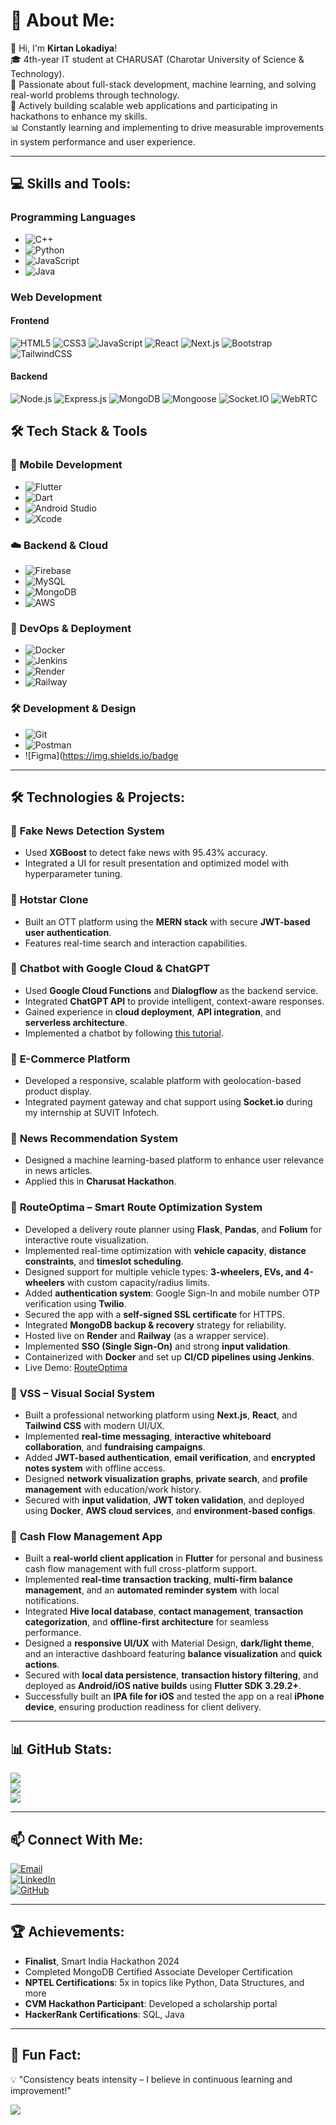 # 💫 About Me:
👋 Hi, I'm **Kirtan Lokadiya**!  
🎓 4th-year IT student at CHARUSAT (Charotar University of Science & Technology).  
🌟 Passionate about full-stack development, machine learning, and solving real-world problems through technology.  
🚀 Actively building scalable web applications and participating in hackathons to enhance my skills.  
📊 Constantly learning and implementing to drive measurable improvements in system performance and user experience.  

---

## 💻 Skills and Tools:
### **Programming Languages**
- ![C++](https://img.shields.io/badge/c++-%2300599C.svg?style=for-the-badge&logo=c%2B%2B&logoColor=white)
- ![Python](https://img.shields.io/badge/python-3670A0?style=for-the-badge&logo=python&logoColor=ffdd54)
- ![JavaScript](https://img.shields.io/badge/javascript-%23323330.svg?style=for-the-badge&logo=javascript&logoColor=%23F7DF1E)
- ![Java](https://img.shields.io/badge/java-%23ED8B00.svg?style=for-the-badge&logo=openjdk&logoColor=white)
### **Web Development**

#### Frontend
![HTML5](https://img.shields.io/badge/html5-%23E34F26.svg?style=for-the-badge&logo=html5&logoColor=white)
![CSS3](https://img.shields.io/badge/css3-%231572B6.svg?style=for-the-badge&logo=css3&logoColor=white)
![JavaScript](https://img.shields.io/badge/javascript-%23323330.svg?style=for-the-badge&logo=javascript&logoColor=%23F7DF1E)
![React](https://img.shields.io/badge/react-%2320232a.svg?style=for-the-badge&logo=react&logoColor=%2361DAFB)
![Next.js](https://img.shields.io/badge/next.js-000000?style=for-the-badge&logo=next.js&logoColor=white)
![Bootstrap](https://img.shields.io/badge/Bootstrap-%23563D7C.svg?style=for-the-badge&logo=bootstrap&logoColor=white)
![TailwindCSS](https://img.shields.io/badge/tailwindcss-%2338B2AC.svg?style=for-the-badge&logo=tailwind-css&logoColor=white)

#### Backend
![Node.js](https://img.shields.io/badge/node.js-6DA55F?style=for-the-badge&logo=node.js&logoColor=white)
![Express.js](https://img.shields.io/badge/express.js-%23404d59.svg?style=for-the-badge&logo=express&logoColor=%2361DAFB)
![MongoDB](https://img.shields.io/badge/mongodb-%234ea94b.svg?style=for-the-badge&logo=mongodb&logoColor=white)
![Mongoose](https://img.shields.io/badge/mongoose-%23880000.svg?style=for-the-badge&logo=mongoose&logoColor=white)
![Socket.IO](https://img.shields.io/badge/Socket.IO-010101?style=for-the-badge&logo=socketdotio&logoColor=white)
![WebRTC](https://img.shields.io/badge/WebRTC-333333?style=for-the-badge&logo=webrtc&logoColor=white)

## 🛠️ Tech Stack & Tools

### 📱 Mobile Development
- ![Flutter](https://img.shields.io/badge/Flutter-%2302569B.svg?style=for-the-badge&logo=flutter&logoColor=white)  
- ![Dart](https://img.shields.io/badge/Dart-%230175C2.svg?style=for-the-badge&logo=dart&logoColor=white)  
- ![Android Studio](https://img.shields.io/badge/Android%20Studio-3DDC84.svg?style=for-the-badge&logo=android-studio&logoColor=white)  
- ![Xcode](https://img.shields.io/badge/Xcode-147EFB.svg?style=for-the-badge&logo=xcode&logoColor=white)  

### ☁️ Backend & Cloud
- ![Firebase](https://img.shields.io/badge/firebase-%23039BE5.svg?style=for-the-badge&logo=firebase&logoColor=white)  
- ![MySQL](https://img.shields.io/badge/mysql-%2300f.svg?style=for-the-badge&logo=mysql&logoColor=white)  
- ![MongoDB](https://img.shields.io/badge/MongoDB-%2347A248.svg?style=for-the-badge&logo=mongodb&logoColor=white)  
- ![AWS](https://img.shields.io/badge/AWS-%23FF9900.svg?style=for-the-badge&logo=amazonaws&logoColor=white)  

### 🔧 DevOps & Deployment
- ![Docker](https://img.shields.io/badge/docker-%230db7ed.svg?style=for-the-badge&logo=docker&logoColor=white)  
- ![Jenkins](https://img.shields.io/badge/Jenkins-%232C5263.svg?style=for-the-badge&logo=jenkins&logoColor=white)  
- ![Render](https://img.shields.io/badge/Render-%2300B4D8.svg?style=for-the-badge&logo=render&logoColor=white)  
- ![Railway](https://img.shields.io/badge/Railway-%230B0D0E.svg?style=for-the-badge&logo=railway&logoColor=white)  

### 🛠️ Development & Design
- ![Git](https://img.shields.io/badge/git-%23F05033.svg?style=for-the-badge&logo=git&logoColor=white)  
- ![Postman](https://img.shields.io/badge/Postman-%23FF6C37.svg?style=for-the-badge&logo=postman&logoColor=white)  
- ![Figma](https://img.shields.io/badge


---

## 🛠️ Technologies & Projects:
### 🔹 **Fake News Detection System**
- Used **XGBoost** to detect fake news with 95.43% accuracy.  
- Integrated a UI for result presentation and optimized model with hyperparameter tuning.  

### 🔹 **Hotstar Clone**
- Built an OTT platform using the **MERN stack** with secure **JWT-based user authentication**.  
- Features real-time search and interaction capabilities.

### 🔹 **Chatbot with Google Cloud & ChatGPT**
- Used **Google Cloud Functions** and **Dialogflow** as the backend service.  
- Integrated **ChatGPT API** to provide intelligent, context-aware responses.  
- Gained experience in **cloud deployment**, **API integration**, and **serverless architecture**.  
- Implemented a chatbot by following [this tutorial](https://youtu.be/bIV__oseJW8?si=mj02IK28DAB8OjmR).  


### 🔹 **E-Commerce Platform**
- Developed a responsive, scalable platform with geolocation-based product display.  
- Integrated payment gateway and chat support using **Socket.io** during my internship at SUVIT Infotech.  

### 🔹 **News Recommendation System**
- Designed a machine learning-based platform to enhance user relevance in news articles.  
- Applied this in **Charusat Hackathon**.

### 🔹 **RouteOptima – Smart Route Optimization System**
- Developed a delivery route planner using **Flask**, **Pandas**, and **Folium** for interactive route visualization.  
- Implemented real-time optimization with **vehicle capacity**, **distance constraints**, and **timeslot scheduling**.  
- Designed support for multiple vehicle types: **3-wheelers, EVs, and 4-wheelers** with custom capacity/radius limits.  
- Added **authentication system**: Google Sign-In and mobile number OTP verification using **Twilio**.  
- Secured the app with a **self-signed SSL certificate** for HTTPS.  
- Integrated **MongoDB backup & recovery** strategy for reliability.  
- Hosted live on **Render** and **Railway** (as a wrapper service).  
- Implemented **SSO (Single Sign-On)** and strong **input validation**.  
- Containerized with **Docker** and set up **CI/CD pipelines using Jenkins**.  
- Live Demo: [RouteOptima](https://routeoptima.onrender.com)  

### 🔹 **VSS – Visual Social System**
- Built a professional networking platform using **Next.js**, **React**, and **Tailwind CSS** with modern UI/UX.  
- Implemented **real-time messaging**, **interactive whiteboard collaboration**, and **fundraising campaigns**.  
- Added **JWT-based authentication**, **email verification**, and **encrypted notes system** with offline access.  
- Designed **network visualization graphs**, **private search**, and **profile management** with education/work history.  
- Secured with **input validation**, **JWT token validation**, and deployed using **Docker**, **AWS cloud services**, and **environment-based configs**.

### 🔹 **Cash Flow Management App**
- Built a **real-world client application** in **Flutter** for personal and business cash flow management with full cross-platform support.  
- Implemented **real-time transaction tracking**, **multi-firm balance management**, and an **automated reminder system** with local notifications.  
- Integrated **Hive local database**, **contact management**, **transaction categorization**, and **offline-first architecture** for seamless performance.  
- Designed a **responsive UI/UX** with Material Design, **dark/light theme**, and an interactive dashboard featuring **balance visualization** and **quick actions**.  
- Secured with **local data persistence**, **transaction history filtering**, and deployed as **Android/iOS native builds** using **Flutter SDK 3.29.2+**.  
- Successfully built an **IPA file for iOS** and tested the app on a real **iPhone device**, ensuring production readiness for client delivery.  
 
  

---

## 📊 GitHub Stats:
![](https://github-readme-stats.vercel.app/api?username=Kirtan-lokadiya&theme=radical&hide_border=false&include_all_commits=false&count_private=true)  
![](https://github-readme-streak-stats.herokuapp.com/?user=Kirtan-lokadiya&theme=radical&hide_border=false)  
![](https://github-readme-stats.vercel.app/api/top-langs/?username=Kirtan-lokadiya&theme=radical&hide_border=false&layout=compact)

---

## 📫 Connect With Me:
[![Email](https://img.shields.io/badge/Email-kirtanlokadiya998%40gmail.com-red)](mailto:kirtanlokadiya998@gmail.com)  
[![LinkedIn](https://img.shields.io/badge/LinkedIn-KirtanLokadiya-blue)](https://www.linkedin.com/in/kirtanlokadiya)  
[![GitHub](https://img.shields.io/badge/GitHub-Kirtan--lokadiya-black)](https://github.com/Kirtan-lokadiya)

---

## 🏆 Achievements:
- **Finalist**, Smart India Hackathon 2024  
- Completed MongoDB Certified Associate Developer Certification  
- **NPTEL Certifications**: 5x in topics like Python, Data Structures, and more  
- **CVM Hackathon Participant**: Developed a scholarship portal  
- **HackerRank Certifications**: SQL, Java  

---

## 🌟 Fun Fact:
💡 "Consistency beats intensity – I believe in continuous learning and improvement!"  

[![](https://visitcount.itsvg.in/api?id=Kirtan-lokadiya&icon=1&color=6)](https://visitcount.itsvg.in)
